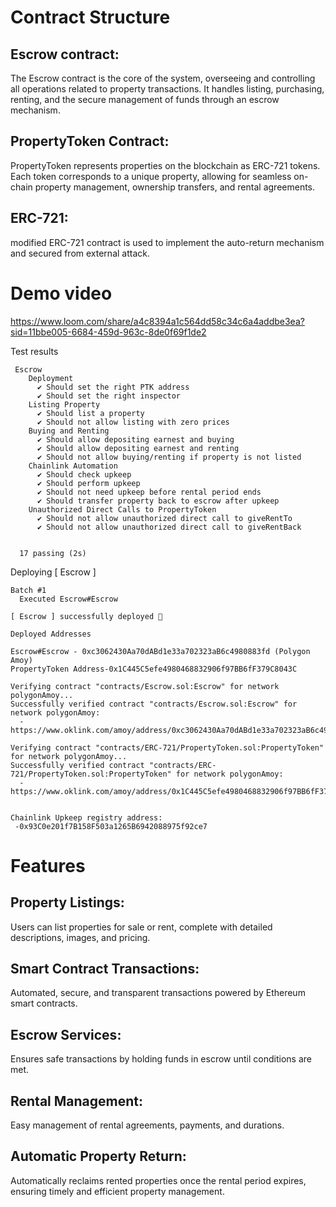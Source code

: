 # Contract Structure
## Escrow contract: 
The Escrow contract is the core of the system, overseeing and controlling all operations related to property transactions. It handles listing, purchasing, renting, and the secure management of funds through an escrow mechanism.
## PropertyToken Contract: 
PropertyToken represents properties on the blockchain as ERC-721 tokens. Each token corresponds to a unique property, allowing for seamless on-chain property management, ownership transfers, and rental agreements.
## ERC-721:
modified ERC-721 contract is used to implement the auto-return mechanism and secured from external attack.


# Demo video
https://www.loom.com/share/a4c8394a1c564dd58c34c6a4addbe3ea?sid=11bbe005-6684-459d-963c-8de0f69f1de2

Test results
```
 Escrow
    Deployment
      ✔ Should set the right PTK address
      ✔ Should set the right inspector
    Listing Property
      ✔ Should list a property
      ✔ Should not allow listing with zero prices
    Buying and Renting
      ✔ Should allow depositing earnest and buying
      ✔ Should allow depositing earnest and renting
      ✔ Should not allow buying/renting if property is not listed
    Chainlink Automation
      ✔ Should check upkeep
      ✔ Should perform upkeep
      ✔ Should not need upkeep before rental period ends
      ✔ Should transfer property back to escrow after upkeep
    Unauthorized Direct Calls to PropertyToken
      ✔ Should not allow unauthorized direct call to giveRentTo
      ✔ Should not allow unauthorized direct call to giveRentBack


  17 passing (2s)
```

Deploying [ Escrow ]
```
Batch #1
  Executed Escrow#Escrow

[ Escrow ] successfully deployed 🚀

Deployed Addresses

Escrow#Escrow - 0xc3062430Aa70dABd1e33a702323aB6c4980883fd (Polygon Amoy)
PropertyToken Address-0x1C445C5efe4980468832906f97BB6fF379C8043C 

Verifying contract "contracts/Escrow.sol:Escrow" for network polygonAmoy...
Successfully verified contract "contracts/Escrow.sol:Escrow" for network polygonAmoy:
  - https://www.oklink.com/amoy/address/0xc3062430Aa70dABd1e33a702323aB6c4980883fd#code

Verifying contract "contracts/ERC-721/PropertyToken.sol:PropertyToken" for network polygonAmoy...
Successfully verified contract "contracts/ERC-721/PropertyToken.sol:PropertyToken" for network polygonAmoy:
  - https://www.oklink.com/amoy/address/0x1C445C5efe4980468832906f97BB6fF379C8043C#code


Chainlink Upkeep registry address:
 -0x93C0e201f7B158F503a1265B6942088975f92ce7
```


# Features
## Property Listings: 
Users can list properties for sale or rent, complete with detailed descriptions, images, and pricing.
## Smart Contract Transactions: 
Automated, secure, and transparent transactions powered by Ethereum smart contracts.
## Escrow Services: 
Ensures safe transactions by holding funds in escrow until conditions are met.
## Rental Management: 
Easy management of rental agreements, payments, and durations.
## Automatic Property Return: 
Automatically reclaims rented properties once the rental period expires, ensuring timely and efficient property management.